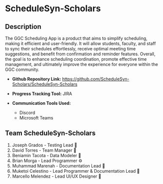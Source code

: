 # ScheduleSyn-Scholars
## Description
The GGC Scheduling App is a product that aims to simplify scheduling, making it efficient and user-friendly. It will allow students, faculty, and staff to sync their schedules effortlessly, receive optimal meeting time suggestions, and benefit from confirmation and reminder features. Overall, the goal is to enhance scheduling coordination, promote effective time management, and ultimately improve the experience for everyone within the GGC community.

* **Github Repository Link:** https://github.com/ScheduleSyn-Scholars/ScheduleSyn-Scholars

* **Progress Tracking Tool:** JIRA

* **Communication Tools Used:**
    - Discord
    - Microsoft Teams

## Team ScheduleSyn-Scholars
1. Joseph Grados - Testing Lead 🎲
1. David Torres - Team Manager 🌱
1. Beniamin Tacota - Data Modeler 💾
1. Brian Morga - Lead Programmer ⚙️
1. Muhammad Marenah - Documentation Lead 📃
1. Muketoi Celestino - Lead Programmer & Documentation Lead 🔬
1. Marcello Melendez -  Lead UI/UX Designer 🎨
